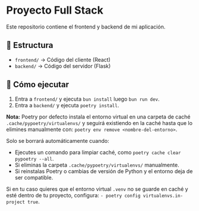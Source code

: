# Proyecto Full Stack

Este repositorio contiene el frontend y backend de mi aplicación.

## 📂 Estructura

- `frontend/` → Código del cliente (React)
- `backend/` → Código del servidor (Flask)

## 🚀 Cómo ejecutar

1. Entra a `frontend/` y ejecuta `bun install` luego `bun run dev`.
2. Entra a `backend/` y ejecuta `poetry install`.

**Nota:** Poetry por defecto instala el entorno virtual en una carpeta de caché `.cache/pypoetry/virtualenvs/` y seguirá existiendo en la caché hasta que lo elimines manualmente con: `poetry env remove <nombre-del-entorno>`.

Solo se borrará automáticamente cuando:

- Ejecutes un comando para limpiar caché, como `poetry cache clear pypoetry --all`.
- Si eliminas la carpeta `.cache/pypoetry/virtualenvs/` manualmente.
- Si reinstalas Poetry o cambias de versión de Python y el entorno deja de ser compatible.

Si en tu caso quieres que el entorno virtual `.venv` no se guarde en caché y esté dentro de tu proyecto, configura: `- poetry config virtualenvs.in-project true`.
